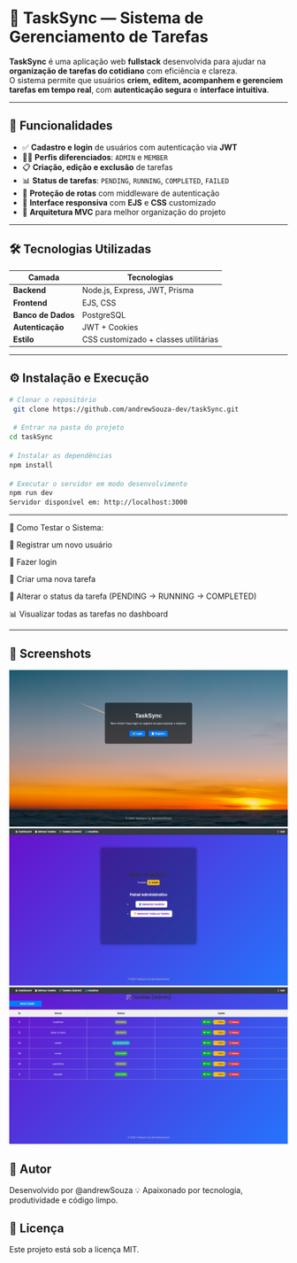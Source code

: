 # 📌 TaskSync — Sistema de Gerenciamento de Tarefas

**TaskSync** é uma aplicação web **fullstack** desenvolvida para ajudar na **organização de tarefas do cotidiano** com eficiência e clareza.  
O sistema permite que usuários **criem, editem, acompanhem e gerenciem tarefas em tempo real**, com **autenticação segura** e **interface intuitiva**.

---

## 🚀 Funcionalidades

- ✅ **Cadastro e login** de usuários com autenticação via **JWT**
- 🧑‍💼 **Perfis diferenciados**: `ADMIN` e `MEMBER`
- 📋 **Criação, edição e exclusão** de tarefas
- 📊 **Status de tarefas**: `PENDING`, `RUNNING`, `COMPLETED`, `FAILED`
- 🔐 **Proteção de rotas** com middleware de autenticação
- 🎨 **Interface responsiva** com **EJS** e **CSS** customizado
- 🧠 **Arquitetura MVC** para melhor organização do projeto

---

## 🛠️ Tecnologias Utilizadas

| Camada          | Tecnologias                              |
|-----------------|-------------------------------------------|
| **Backend**     | Node.js, Express, JWT, Prisma             |
| **Frontend**    | EJS, CSS                                 |
| **Banco de Dados** | PostgreSQL                            |
| **Autenticação** | JWT + Cookies                            |
| **Estilo**      | CSS customizado + classes utilitárias     |

---

## ⚙️ Instalação e Execução

```bash
# Clonar o repositório
 git clone https://github.com/andrewSouza-dev/taskSync.git

 # Entrar na pasta do projeto
cd taskSync

# Instalar as dependências
npm install

# Executar o servidor em modo desenvolvimento
npm run dev
Servidor disponível em: http://localhost:3000

```

---

🧪 Como Testar o Sistema:

📝 Registrar um novo usuário

🔑 Fazer login

🧱 Criar uma nova tarefa

🔄 Alterar o status da tarefa (PENDING → RUNNING → COMPLETED)

📊 Visualizar todas as tarefas no dashboard

---

## 📸 Screenshots

[![Tela de inicio do TaskSync](./public/img/taskSync.png)](http://)
![login](./public/img/login.png)
![tasks](./public/img/tasks.png)

## 🧠 Autor

Desenvolvido por @andrewSouza
💡 Apaixonado por tecnologia, produtividade e código limpo.

## 📄 Licença

Este projeto está sob a licença MIT.
